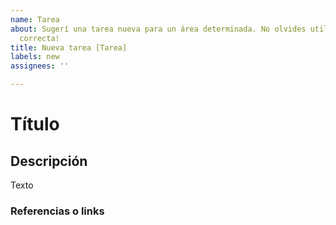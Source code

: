 ```yaml
---
name: Tarea
about: Sugerí una tarea nueva para un área determinada. No olvides utilizar la label
  correcta!
title: Nueva tarea [Tarea]
labels: new
assignees: ''

---
```


# Título

## Descripción

Texto

### Referencias o links
